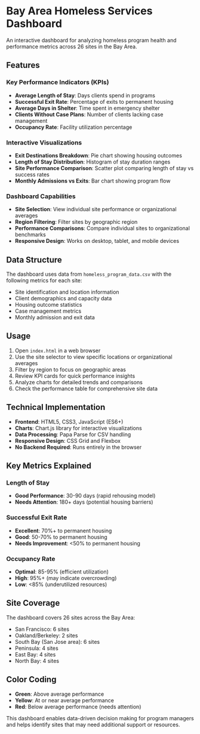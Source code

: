 # Bay Area Homeless Services Dashboard

An interactive dashboard for analyzing homeless program health and performance metrics across 26 sites in the Bay Area.

## Features

### Key Performance Indicators (KPIs)
- **Average Length of Stay**: Days clients spend in programs
- **Successful Exit Rate**: Percentage of exits to permanent housing
- **Average Days in Shelter**: Time spent in emergency shelter
- **Clients Without Case Plans**: Number of clients lacking case management
- **Occupancy Rate**: Facility utilization percentage

### Interactive Visualizations
- **Exit Destinations Breakdown**: Pie chart showing housing outcomes
- **Length of Stay Distribution**: Histogram of stay duration ranges
- **Site Performance Comparison**: Scatter plot comparing length of stay vs success rates
- **Monthly Admissions vs Exits**: Bar chart showing program flow

### Dashboard Capabilities
- **Site Selection**: View individual site performance or organizational averages
- **Region Filtering**: Filter sites by geographic region
- **Performance Comparisons**: Compare individual sites to organizational benchmarks
- **Responsive Design**: Works on desktop, tablet, and mobile devices

## Data Structure

The dashboard uses data from `homeless_program_data.csv` with the following metrics for each site:

- Site identification and location information
- Client demographics and capacity data
- Housing outcome statistics
- Case management metrics
- Monthly admission and exit data

## Usage

1. Open `index.html` in a web browser
2. Use the site selector to view specific locations or organizational averages
3. Filter by region to focus on geographic areas
4. Review KPI cards for quick performance insights
5. Analyze charts for detailed trends and comparisons
6. Check the performance table for comprehensive site data

## Technical Implementation

- **Frontend**: HTML5, CSS3, JavaScript (ES6+)
- **Charts**: Chart.js library for interactive visualizations
- **Data Processing**: Papa Parse for CSV handling
- **Responsive Design**: CSS Grid and Flexbox
- **No Backend Required**: Runs entirely in the browser

## Key Metrics Explained

### Length of Stay
- **Good Performance**: 30-90 days (rapid rehousing model)
- **Needs Attention**: 180+ days (potential housing barriers)

### Successful Exit Rate
- **Excellent**: 70%+ to permanent housing
- **Good**: 50-70% to permanent housing
- **Needs Improvement**: <50% to permanent housing

### Occupancy Rate
- **Optimal**: 85-95% (efficient utilization)
- **High**: 95%+ (may indicate overcrowding)
- **Low**: <85% (underutilized resources)

## Site Coverage

The dashboard covers 26 sites across the Bay Area:
- San Francisco: 6 sites
- Oakland/Berkeley: 2 sites
- South Bay (San Jose area): 6 sites
- Peninsula: 4 sites
- East Bay: 4 sites
- North Bay: 4 sites

## Color Coding

- **Green**: Above average performance
- **Yellow**: At or near average performance
- **Red**: Below average performance (needs attention)

This dashboard enables data-driven decision making for program managers and helps identify sites that may need additional support or resources.
